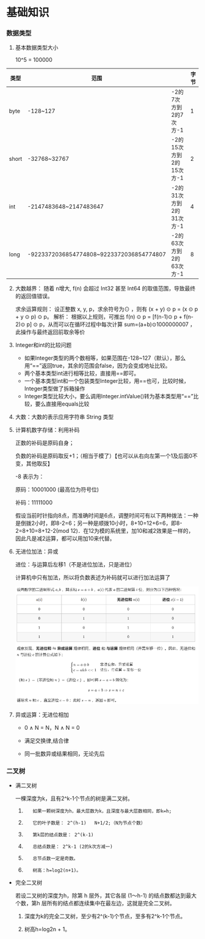 # 基础知识

### 数据类型

1. 基本数据类型大小

   10^5 = 100000

| 类型  | 范围                                     |                         | 字节 |
| ----- | ---------------------------------------- | ----------------------- | ---- |
| byte  | -128~127                                 | -2的7次方到2的7次方-1   | 1    |
| short | -32768~32767                             | -2的15次方到2的15次方-1 | 2    |
| int   | -2147483648~2147483647                   | -2的31次方到2的31次方-1 | 4    |
| long  | -9223372036854774808~9223372036854774807 | -2的63次方到2的63次方-1 | 8    |

2. 大数越界： 随着 n增大, f(n) 会超过 Int32 甚至 Int64 的取值范围，导致最终的返回值错误。

   求余运算规则： 设正整数 x, y, p，求余符号为⊙ ，则有 (x + y) ⊙  p = (x ⊙  p + y ⊙  p) ⊙ p。
   解析： 根据以上规则，可推出 f(n) ⊙  p = [f(n-1)⊙ p + f(n-2)⊙ p] ⊙ p，从而可以在循环过程中每次计算 sum=(a+b)⊙1000000007 ，此操作与最终返回前取余等价

3. Integer和int的比较问题
   - 如果Integer类型的两个数相等，如果范围在-128~127（默认），那么用“==”返回true，其余的范围会false，因为会变成地址比较。
   - 两个基本类型int进行相等比较，直接用==即可。
   - 一个基本类型int和一个包装类型Integer比较，用==也可，比较时候，Integer类型做了拆箱操作
   - Integer类型比较大小，要么调用Integer.intValue()转为基本类型用“==”比较，要么直接用equals比较

4. 大数：大数的表示应用字符串 String 类型
   
5. 计算机数字存储：利用补码

   正数的补码是原码自身；

   负数的补码是原码取反+1；（相当于模了）【也可以从右向左第一个1及后面0不变，其他取反】

   -8 表示为：

   原码：10001000 (最高位为符号位)

   补码：11111000

   假设当前时针指向8点，而准确时间是6点，调整时间可有以下两种拨法：一种是倒拨2小时，即8-2=6；另一种是顺拨10小时，8+10=12+6=6，即8-2=8+10=8+12-2(mod 12)．在12为模的系统里，加10和减2效果是一样的，因此凡是减2运算，都可以用加10来代替。

6. 无进位加法：异或

   进位：与运算后左移1（不是进位加法，只是进位）

   计算机中只有加法，所以将负数表述为补码就可以进行加法运算了
   
   ![](appendix\加法.png)

7. 异或运算：无进位相加

   * 0 ∧ N = N，N ∧ N = 0

   * 满足交换律,结合律

   * 同一批数异或结果相同，无论先后





### 二叉树

- 满二叉树

  一棵深度为k，且有2^k-1个节点的树是满二叉树。

  1)        如果一颗树深度为h，最大层数为k，且深度与最大层数相同，即k=h;

  2)        它的叶子数是： 2^(h-1)   N+1/2;（N为节点个数）

  3)        第k层的结点数是： 2^(k-1)

  4)        总结点数是： 2^k-1 (2的k次方减一)

  5)        总节点数一定是奇数。

  6)        树高：h=log2(n+1)。

- 完全二叉树

  若设二叉树的深度为h，除第 h 层外，其它各层 (1～h-1) 的结点数都达到最大个数，第h 层所有的结点都连续集中在最左边，这就是完全二叉树。

  1)    深度为k的完全二叉树，至少有2^(k-1)个节点，至多有2^k-1个节点。

  2)    树高h=log2n + 1。

  